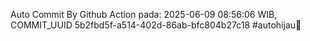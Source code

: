 Auto Commit By Github Action pada: 2025-06-09 08:56:06 WIB, COMMIT_UUID 5b2fbd5f-a514-402d-86ab-bfc804b27c18 #autohijau🗿
